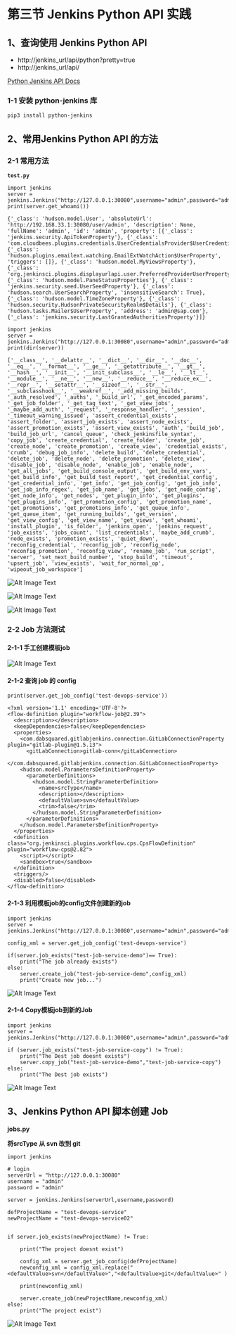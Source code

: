 # **第三节 Jenkins Python API 实践**

## 1、查询使用 Jenkins  Python API

* http://jenkins_url/api/python?pretty=true
* http://jenkins_url/api/

[Python Jenkins API Docs](https://python-jenkins.readthedocs.io/en/latest/#:~:text=Python%20Jenkins%20is%20a%20python,to%20automate%20our%20Jenkins%20servers.)


### 1-1 安装 python-jenkins 库

```
pip3 install python-jenkins
```

## 2、常用Jenkins Python API 的方法

### 2-1 常用方法

**`test.py`**

```
import jenkins
server = jenkins.Jenkins("http://127.0.0.1:30080",username="admin",password="admin")
print(server.get_whoami())
```

```
{'_class': 'hudson.model.User', 'absoluteUrl': 'http://192.168.33.1:30080/user/admin', 'description': None, 'fullName': 'admin', 'id': 'admin', 'property': [{'_class': 'jenkins.security.ApiTokenProperty'}, {'_class': 'com.cloudbees.plugins.credentials.UserCredentialsProvider$UserCredentialsProperty'}, {'_class': 'hudson.plugins.emailext.watching.EmailExtWatchAction$UserProperty', 'triggers': []}, {'_class': 'hudson.model.MyViewsProperty'}, {'_class': 'org.jenkinsci.plugins.displayurlapi.user.PreferredProviderUserProperty'}, {'_class': 'hudson.model.PaneStatusProperties'}, {'_class': 'jenkins.security.seed.UserSeedProperty'}, {'_class': 'hudson.search.UserSearchProperty', 'insensitiveSearch': True}, {'_class': 'hudson.model.TimeZoneProperty'}, {'_class': 'hudson.security.HudsonPrivateSecurityRealm$Details'}, {'_class': 'hudson.tasks.Mailer$UserProperty', 'address': 'admin@sap.com'}, {'_class': 'jenkins.security.LastGrantedAuthoritiesProperty'}]}
```

```
import jenkins
server = jenkins.Jenkins("http://127.0.0.1:30080",username="admin",password="admin")
print(dir(server))
```

```
['__class__', '__delattr__', '__dict__', '__dir__', '__doc__', '__eq__', '__format__', '__ge__', '__getattribute__', '__gt__', '__hash__', '__init__', '__init_subclass__', '__le__', '__lt__', '__module__', '__ne__', '__new__', '__reduce__', '__reduce_ex__', '__repr__', '__setattr__', '__sizeof__', '__str__', '__subclasshook__', '__weakref__', '_add_missing_builds', '_auth_resolved', '_auths', '_build_url', '_get_encoded_params', '_get_job_folder', '_get_tag_text', '_get_view_jobs', '_maybe_add_auth', '_request', '_response_handler', '_session', '_timeout_warning_issued', 'assert_credential_exists', 'assert_folder', 'assert_job_exists', 'assert_node_exists', 'assert_promotion_exists', 'assert_view_exists', 'auth', 'build_job', 'build_job_url', 'cancel_queue', 'check_jenkinsfile_syntax', 'copy_job', 'create_credential', 'create_folder', 'create_job', 'create_node', 'create_promotion', 'create_view', 'credential_exists', 'crumb', 'debug_job_info', 'delete_build', 'delete_credential', 'delete_job', 'delete_node', 'delete_promotion', 'delete_view', 'disable_job', 'disable_node', 'enable_job', 'enable_node', 'get_all_jobs', 'get_build_console_output', 'get_build_env_vars', 'get_build_info', 'get_build_test_report', 'get_credential_config', 'get_credential_info', 'get_info', 'get_job_config', 'get_job_info', 'get_job_info_regex', 'get_job_name', 'get_jobs', 'get_node_config', 'get_node_info', 'get_nodes', 'get_plugin_info', 'get_plugins', 'get_plugins_info', 'get_promotion_config', 'get_promotion_name', 'get_promotions', 'get_promotions_info', 'get_queue_info', 'get_queue_item', 'get_running_builds', 'get_version', 'get_view_config', 'get_view_name', 'get_views', 'get_whoami', 'install_plugin', 'is_folder', 'jenkins_open', 'jenkins_request', 'job_exists', 'jobs_count', 'list_credentials', 'maybe_add_crumb', 'node_exists', 'promotion_exists', 'quiet_down', 'reconfig_credential', 'reconfig_job', 'reconfig_node', 'reconfig_promotion', 'reconfig_view', 'rename_job', 'run_script', 'server', 'set_next_build_number', 'stop_build', 'timeout', 'upsert_job', 'view_exists', 'wait_for_normal_op', 'wipeout_job_workspace']
```


![Alt Image Text](../images/chp15_3_1.png "body image")

![Alt Image Text](../images/chp15_3_2.png "body image")

![Alt Image Text](../images/chp15_3_3.png "body image")


### 2-2 Job 方法测试

#### 2-1-1 手工创建模板job

![Alt Image Text](../images/chp15_3_4.png "body image")


#### 2-1-2 查询 job 的 config

```
print(server.get_job_config('test-devops-service'))
```

```
<?xml version='1.1' encoding='UTF-8'?>
<flow-definition plugin="workflow-job@2.39">
  <description></description>
  <keepDependencies>false</keepDependencies>
  <properties>
    <com.dabsquared.gitlabjenkins.connection.GitLabConnectionProperty plugin="gitlab-plugin@1.5.13">
      <gitLabConnection>gitlab-conn</gitLabConnection>
    </com.dabsquared.gitlabjenkins.connection.GitLabConnectionProperty>
    <hudson.model.ParametersDefinitionProperty>
      <parameterDefinitions>
        <hudson.model.StringParameterDefinition>
          <name>srcType</name>
          <description></description>
          <defaultValue>svn</defaultValue>
          <trim>false</trim>
        </hudson.model.StringParameterDefinition>
      </parameterDefinitions>
    </hudson.model.ParametersDefinitionProperty>
  </properties>
  <definition class="org.jenkinsci.plugins.workflow.cps.CpsFlowDefinition" plugin="workflow-cps@2.82">
    <script></script>
    <sandbox>true</sandbox>
  </definition>
  <triggers/>
  <disabled>false</disabled>
</flow-definition>
```

#### 2-1-3 利用模板job的config文件创建新的job

```
import jenkins
server = jenkins.Jenkins("http://127.0.0.1:30080",username="admin",password="admin")

config_xml = server.get_job_config('test-devops-service')

if(server.job_exists("test-job-service-demo")== True):
    print("The job already exists")
else:
    server.create_job("test-job-service-demo",config_xml)
    print("Create new job...")
```


![Alt Image Text](../images/chp15_3_5.png "body image")

#### 2-1-4 Copy模板job到新的Job

```
import jenkins
server = jenkins.Jenkins("http://127.0.0.1:30080",username="admin",password="admin")

if (server.job_exists("test-job-service-copy") != True):
    print("The Dest job doesnt exists")
    server.copy_job("test-job-service-demo","test-job-service-copy")
else:
    print("The Dest job exists")
```

![Alt Image Text](../images/chp15_3_6.png "body image")

## 3、Jenkins Python API 脚本创建 Job 

**jobs.py**

**将srcType 从 svn 改到 git**

```
import jenkins

# login
serverUrl = "http://127.0.0.1:30080"
username = "admin"
password = "admin"

server = jenkins.Jenkins(serverUrl,username,password)

defProjectName = "test-devops-service"
newProjectName = "test-devops-service02"


if server.job_exists(newProjectName) != True: 
    
    print("The project doesnt exist")

    config_xml = server.get_job_config(defProjectName)
    newconfig_xml = config_xml.replace("<defaultValue>svn</defaultValue>","<defaultValue>git</defaultValue>" )

    print(newconfig_xml)

    server.create_job(newProjectName,newconfig_xml)
else:
    print("The project exist")
```

![Alt Image Text](../images/chp15_3_7.png "body image")